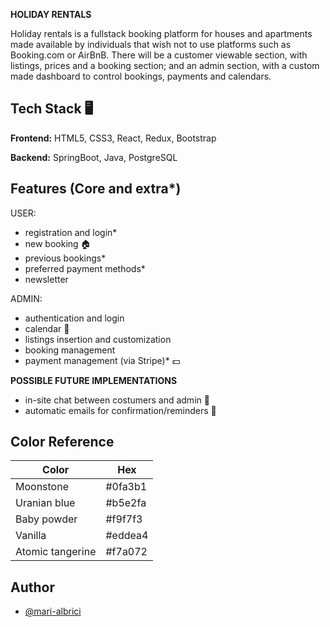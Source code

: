 
**HOLIDAY RENTALS**

Holiday rentals is a fullstack booking platform for houses and apartments made available by individuals that wish not to use platforms such as Booking.com or AirBnB. 
There will be a customer viewable section, with listings, prices and a booking section; and an admin section, with a custom made dashboard to control bookings, payments and calendars. 


## Tech Stack 🖥️ 

**Frontend:**  HTML5, CSS3, React, Redux, Bootstrap

**Backend:** SpringBoot, Java, PostgreSQL


## Features (Core and extra*)

USER:
- registration and login*
- new booking 🏠 
- previous bookings*
- preferred payment methods*
- newsletter

ADMIN: 
- authentication and login 
- calendar 📅 
- listings insertion and customization 
- booking management
- payment management (via Stripe)* 💵 

**POSSIBLE FUTURE IMPLEMENTATIONS**
- in-site chat between costumers and admin 💬 
- automatic emails for confirmation/reminders 📧

  
## Color Reference

| Color             | Hex                                                                |
| ----------------- | ------------------------------------------------------------------ |
| Moonstone |  #0fa3b1 |
| Uranian blue| #b5e2fa |
| Baby powder | #f9f7f3 |
| Vanilla |  #eddea4 |
| Atomic tangerine |  #f7a072 |


## Author

- [@mari-albrici](https://www.github.com/mari-albrici)

